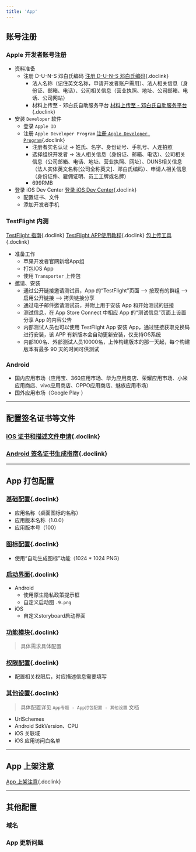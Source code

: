 ```yaml
---
title: 'App'
---
```


## 账号注册

### Apple 开发者账号注册
- 资料准备
  - 注册 D-U-N-S 邓白氏编码
  [注册 D-U-N-S 邓白氏编码](https://support.dnb.com/?CUST=APPLEDEV){.doclink}
    - 法人名称（记住英文名称，申请开发者账户需用）、法人相关信息（身份证、邮箱、电话）、公司相关信息（营业执照、地址、公司邮箱、电话、公司网站）
    - 材料上传至 - 邓白氏自助服务平台
  [材料上传至 - 邓白氏自助服务平台](https://www.dnbportal.cn/){.doclink}
- 安装 `Developer` 软件
  - 登录 `Apple ID`
  - 注册 `Apple Developer Program`
  [注册 `Apple Developer Program`](https://developer.apple.com/cn/support/app-account){.doclink}
    - 注册者实名认证 -> 姓氏、名字、身份证号、手机号、人连拍照
    - 选择组织开发者 -> 法人相关信息（身份证、邮箱、电话）、公司相关信息（公司邮箱、电话、地址、营业执照、网址）、DUNS相关信息（法人实体英文名称[公司全称英文]、邓白氏编码）、申请人相关信息（身份证件、雇佣证明、员工工牌或名牌）
    - 699RMB
- 登录 iOS Dev Center
[登录 iOS Dev Center](https://developer.apple.com/account){.doclink}
  - 配置证书、文件
  - 添加开发者手机

### TestFlight 内测
[TestFlight 指南](https://developer.apple.com/cn/testflight/){.doclink}
[TestFlight APP使用教程](https://testflight.apple.com/){.doclink}
[包上传工具](https://help.apple.com/app-store-connect/#/devb1c185036){.doclink}
- 准备工作
  - 苹果开发者官网新增App组
  - 打包IOS App
  - 使用 `Transporter` 上传包
- 邀请、安装
  - 通过公开链接邀请测试员，App 的“TestFlight”页面 --> 按现有的群组 --> 启用公开链接 --> 拷贝链接分享
  - 通过电子邮件邀请测试员，并附上用于安装 App 和开始测试的链接
  - 测试信息，在 App Store Connect 中相应 App 的“测试信息”页面上设置分享 App 的内容公告
  - 内部测试人员也可以使用 TestFlight App 安装 App，通过链接获取兑换码进行安装，该 APP 有新版本会自动更新安装，仅支持OS系统
  - 内部100名、外部测试人员10000名，上传构建版本的那一天起，每个构建版本有最多 90 天的时间可供测试

### Android
- 国内应用市场（应用宝、360应用市场、华为应用商店、荣耀应用市场、小米应用商店、vivo应用商店、OPPO应用商店、魅族应用市场）
- 国外应用市场（Google Play ）

<hr />

## 配置签名证书等文件

### [iOS 证书和描述文件申请](https://ask.dcloud.net.cn/article/152){.doclink}

### [Android 签名证书生成指南](https://ask.dcloud.net.cn/article/35777){.doclink}

<hr />

## App 打包配置

### [基础配置](https://uniapp.dcloud.net.cn/tutorial/app-base.html){.doclink}
- 应用名称（桌面图标的名称）
- 应用版本名称（1.0.0）
- 应用版本号（100）

### [图标配置](https://uniapp.dcloud.net.cn/tutorial/app-icons.html){.doclink}
- 使用“自动生成图标”功能（1024 * 1024 PNG）

### [启动界面](https://uniapp.dcloud.net.cn/tutorial/app-splashscreen.html){.doclink}
- Android
  - 使用原生隐私政策提示框
  - 自定义启动图 `.9.png`
- iOS
  - 自定义storyboard启动界面

### [功能模块](https://uniapp.dcloud.net.cn/tutorial/app-modules.html){.doclink}
> 具体需求具体配置

### [权限配置](https://uniapp.dcloud.net.cn/tutorial/app-permission-android.html){.doclink}
- 配置相关权限后，对应描述信息需要填写

### [其他设置](https://uniapp.dcloud.net.cn/tutorial/app-webview-error.html){.doclink}
> 具体配置详见 `App专题 - App打包配置 - 其他设置` 文档
- UrlSchemes
- Android SdkVersion、CPU
- iOS 关联域
- iOS 应用访问白名单

<hr />

## App 上架注意
[App 上架注意](https://uniapp.dcloud.net.cn/tutorial/store.html){.doclink}

<hr />

## 其他配置

### 域名

### App 更新问题

